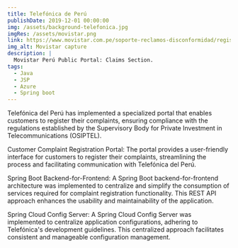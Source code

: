 ```yaml
---
title: Telefónica de Perú
publishDate: 2019-12-01 00:00:00
img: /assets/background-telefonica.jpg
imgRes: /assets/movistar.png
link: https://www.movistar.com.pe/soporte-reclamos-disconformidad/registro-de-reclamos
img_alt: Movistar capture
description: |
  Movistar Perú Public Portal: Claims Section.
tags:
  - Java
  - JSP
  - Azure
  - Spring boot
---
```


Telefónica del Perú has implemented a specialized portal that enables customers to register their complaints, ensuring compliance with the regulations established by the Supervisory Body for Private Investment in Telecommunications (OSIPTEL).

Customer Complaint Registration Portal: The portal provides a user-friendly interface for customers to register their complaints, streamlining the process and facilitating communication with Telefónica del Perú.

Spring Boot Backend-for-Frontend: A Spring Boot backend-for-frontend architecture was implemented to centralize and simplify the consumption of services required for complaint registration functionality. This REST API approach enhances the usability and maintainability of the application.

Spring Cloud Config Server: A Spring Cloud Config Server was implemented to centralize application configurations, adhering to Telefónica's development guidelines. This centralized approach facilitates consistent and manageable configuration management.